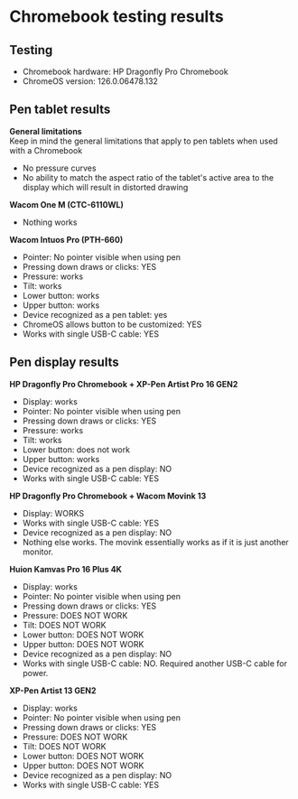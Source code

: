 # Chromebook testing results

## **Testing**

* Chromebook hardware: HP Dragonfly Pro Chromebook
* ChromeOS version: 126.0.06478.132

## **Pen tablet results**

**General limitations**\
Keep in mind the general limitations that apply to pen tablets when used with a Chromebook

* No pressure curves
* No ability to match the aspect ratio of the tablet's active area to the display which will result in distorted drawing

**Wacom One M (CTC-6110WL)**

* Nothing works

**Wacom Intuos Pro (PTH-660)**

* Pointer: No pointer visible when using pen
* Pressing down draws or clicks: YES
* Pressure: works
* Tilt: works
* Lower button: works
* Upper button: works
* Device recognized as a pen tablet: yes
* ChromeOS allows button to be customized: YES
* Works with single USB-C cable: YES

## **Pen display results**

**HP Dragonfly Pro Chromebook + XP-Pen Artist Pro 16 GEN2**&#x20;

* Display: works
* Pointer: No pointer visible when using pen
* Pressing down draws or clicks: YES
* Pressure: works
* Tilt: works
* Lower button: does not work
* Upper button: works
* Device recognized as a pen display: NO
* Works with single USB-C cable: YES

**HP Dragonfly Pro Chromebook + Wacom Movink 13**

* Display: WORKS
* Works with single USB-C cable: YES
* Device recognized as a pen display: NO
* Nothing else works. The movink essentially works as if it is just another monitor.

**Huion Kamvas Pro 16 Plus 4K**

* Display: works
* Pointer: No pointer visible when using pen
* Pressing down draws or clicks: YES
* Pressure: DOES NOT WORK
* Tilt: DOES NOT WORK
* Lower button: DOES NOT WORK
* Upper button: DOES NOT WORK
* Device recognized as a pen display: NO
* Works with single USB-C cable: NO. Required another USB-C cable for power.

**XP-Pen Artist 13 GEN2**

* Display: works
* Pointer: No pointer visible when using pen
* Pressing down draws or clicks: YES
* Pressure: DOES NOT WORK
* Tilt: DOES NOT WORK
* Lower button: DOES NOT WORK
* Upper button: DOES NOT WORK
* Device recognized as a pen display: NO
* Works with single USB-C cable: YES
